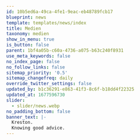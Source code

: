 ```yaml
---
id: 10b5ed6a-49ca-4fe1-9eac-eb48789fcb17
blueprint: news
template: templates/news/index
title: Medien
taxonomy: medien
show_in_menu: true
is_button: false
parent: 1bf4a05b-c60a-4736-a075-b63c240f8931
use_meta_keywords: false
no_index_page: false
no_follow_links: false
sitemap_priority: '0.5'
sitemap_changefreq: daily
override_twitter_settings: false
updated_by: b1c36291-e863-41f3-8c6f-b18dd4f22325
updated_at: 1677596730
slider:
  - slider/news.webp
no_padding_bottom: false
banner_text: |-
  Kreston.
  Knowing good advice.
---
```

